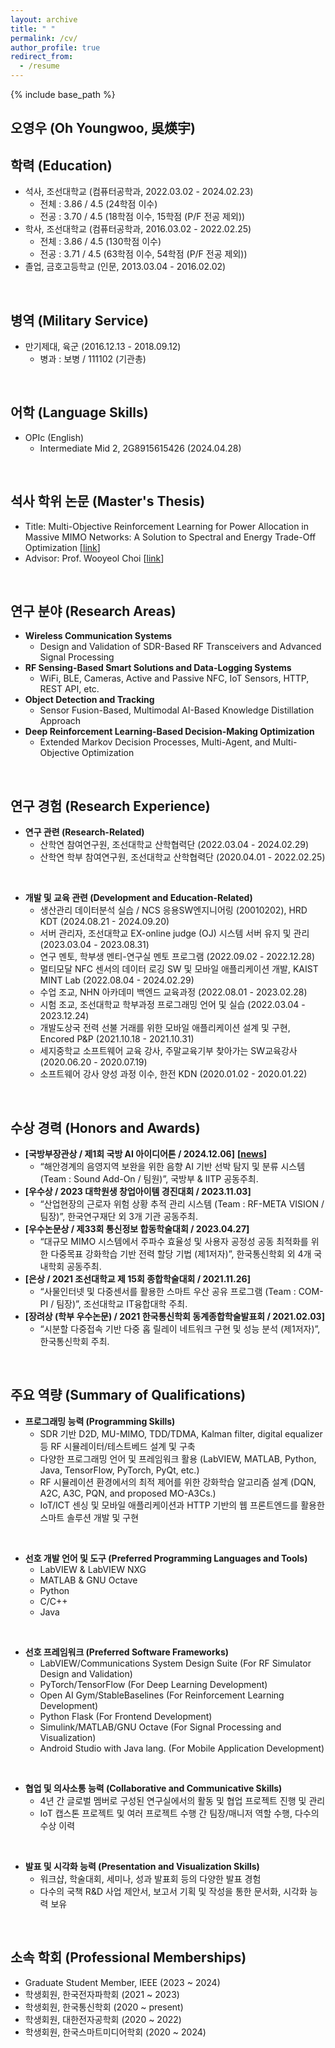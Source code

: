 ```yaml
---
layout: archive
title: " "
permalink: /cv/
author_profile: true
redirect_from:
  - /resume
---
```


{% include base_path %}

오영우 (Oh Youngwoo, 吳煐宇)
---


<!-- 경력 (Work Experience)
---
* HL Klemove (2025.03.10 - *present*)
  * Researcher / RADAR Signal Processing and Simulator Design for Autonomous Driving
* NAVER Labs (2024.07.01 - 2024.11.01)
  * Researcher / Digital Twin-Based Virtual Environment for Autonomous Driving / Internship
* intflow (2022.12.01 - 2023.02.01)
  * Researcher / Support of Non-Contact Fever Detection Technology / Part-time  -->



학력 (Education)
---
* 석사, 조선대학교 (컴퓨터공학과, 2022.03.02 - 2024.02.23)
  * 전체 : 3.86 / 4.5 (24학점 이수)
  * 전공 : 3.70 / 4.5 (18학점 이수, 15학점 (P/F 전공 제외))
* 학사, 조선대학교 (컴퓨터공학과, 2016.03.02 - 2022.02.25)
  * 전체 : 3.86 / 4.5 (130학점 이수)
  * 전공 : 3.71 / 4.5 (63학점 이수, 54학점 (P/F 전공 제외))
* 졸업, 금호고등학교 (인문, 2013.03.04 - 2016.02.02)
<br>


병역 (Military Service)
---
* 만기제대, 육군 (2016.12.13 - 2018.09.12)
  * 병과 : 보병 / 111102 (기관총)
<br>


어학 (Language Skills)
---
* OPIc (English)
  * Intermediate Mid 2, 2G8915615426 (2024.04.28)
<br>


석사 학위 논문 (Master's Thesis)
---
* Title: Multi-Objective Reinforcement Learning for Power Allocation in Massive MIMO Networks: A Solution to Spectral and Energy Trade-Off Optimization [<a href="https://chosun.dcollection.net/srch/srchDetail/200000719895?searchWhere1=all&insCode=224011&searchKeyWord1=%EC%98%A4%EC%98%81%EC%9A%B0&query=%28ins_code%3A224011%29+AND++%2B%28%28all%3A%EC%98%A4%EC%98%81%EC%9A%B0%29%29&navigationSize=10&start=0&pageSize=10&searthTotalPage=0&rows=10&ajax=false&pageNum=1&searchText=%5B%EC%A0%84%EC%B2%B4%3A%3Cspan+class%3D%22point1%22%3E%EC%98%A4%EC%98%81%EC%9A%B0%3C%2Fspan%3E%5D&sortField=score&searchTotalCount=0&sortDir=desc" target="_blank" rel="noopener noreferrer">link</a>]
* Advisor: Prof. Wooyeol Choi [<a href="https://sites.google.com/view/inl-cau/home?authuser=0" target="_blank" rel="noopener noreferrer">link</a>]
<br>


연구 분야 (Research Areas)
---
* **Wireless Communication Systems** 
  * Design and Validation of SDR-Based RF Transceivers and Advanced Signal Processing
* **RF Sensing-Based Smart Solutions and Data-Logging Systems**
  * WiFi, BLE, Cameras, Active and Passive NFC, IoT Sensors, HTTP, REST API, etc.
* **Object Detection and Tracking**
  * Sensor Fusion-Based, Multimodal AI-Based Knowledge Distillation Approach
* **Deep Reinforcement Learning-Based Decision-Making Optimization**
  * Extended Markov Decision Processes, Multi-Agent, and Multi-Objective Optimization
<br>


연구 경험 (Research Experience)
---
* **연구 관련 (Research-Related)**
  * 산학연 참여연구원, 조선대학교 산학협력단 (2022.03.04 - 2024.02.29)
  * 산학연 학부 참여연구원, 조선대학교 산학협력단 (2020.04.01 - 2022.02.25)
<br>


* **개발 및 교육 관련 (Development and Education-Related)**
  * 생산관리 데이터분석 실습 / NCS 응용SW엔지니어링 (20010202), HRD KDT (2024.08.21 - 2024.09.20)
  * 서버 관리자, 조선대학교 EX-online judge (OJ) 시스템 서버 유지 및 관리 (2023.03.04 - 2023.08.31)
  * 연구 멘토, 학부생 멘티-연구실 멘토 프로그램 (2022.09.02 - 2022.12.28)
  * 멀티모달 NFC 센서의 데이터 로깅 SW 및 모바일 애플리케이션 개발, KAIST MINT Lab (2022.08.04 - 2024.02.29)
  * 수업 조교, NHN 아카데미 백엔드 교육과정 (2022.08.01 - 2023.02.28)
  * 시험 조교, 조선대학교 학부과정 프로그래밍 언어 및 실습 (2022.03.04 - 2023.12.24)
  * 개발도상국 전력 선불 거래를 위한 모바일 애플리케이션 설계 및 구현, Encored P&P (2021.10.18 - 2021.10.31)​
  * 세지중학교 소프트웨어 교육 강사, 주말교육기부 찾아가는 SW교육강사 (2020.06.20 - 2020.07.19)
  * 소프트웨어 강사 양성 과정 이수, 한전 KDN (2020.01.02 - 2020.01.22)
<br>


수상 경력 (Honors and Awards)
---
* **[국방부장관상 / 제1회 국방 AI 아이디어톤 / 2024.12.06]** **[<a href="https://daily.hankooki.com/news/articleView.html?idxno=1168304" target="_blank" rel="noopener noreferrer">news</a>]**
  * “해안경계의 음영지역 보완을 위한 음향 AI 기반 선박 탐지 및 분류 시스템 (Team : Sound Add-On / 팀원)”, 국방부 & IITP 공동주최.
* **[우수상 / 2023 대학원생 창업아이템 경진대회 / 2023.11.03]**
  * “산업현장의 근로자 위험 상황 추적 관리 시스템 (Team : RF-META VISION / 팀장)”, 한국연구재단 외 3개 기관 공동주최.
* **[우수논문상 / 제33회 통신정보 합동학술대회 / 2023.04.27]**
  * “대규모 MIMO 시스템에서 주파수 효율성 및 사용자 공정성 공동 최적화를 위한 다중목표 강화학습 기반 전력 할당 기법 (제1저자)”, 한국통신학회 외 4개 국내학회 공동주최.
* **[은상 / 2021 조선대학교 제 15회 종합학술대회 / 2021.11.26]**
  * “사물인터넷 및 다중센서를 활용한 스마트 우산 공유 프로그램 (Team : COM-PI / 팀장)”, 조선대학교 IT융합대학 주최.
* **[장려상 (학부 우수논문) / 2021 한국통신학회 동계종합학술발표회 / 2021.02.03]**
  * “시분할 다중접속 기반 다중 홉 릴레이 네트워크 구현 및 성능 분석 (제1저자)”, 한국통신학회 주최.
<br>


주요 역량 (Summary of Qualifications)
---
* **프로그래밍 능력 (Programming Skills)**
  * SDR 기반 D2D, MU-MIMO, TDD/TDMA, Kalman filter, digital equalizer 등 RF 시뮬레이터/테스트베드 설계 및 구축
  * 다양한 프로그래밍 언어 및 프레임워크 활용 (LabVIEW, MATLAB, Python, Java, TensorFlow, PyTorch, PyQt, etc.)
  * RF 시뮬레이션 환경에서의 최적 제어를 위한 강화학습 알고리즘 설계 (DQN, A2C, A3C, PQN, and proposed MO-A3Cs.)
  * IoT/ICT 센싱 및 모바일 애플리케이션과 HTTP 기반의 웹 프론트엔드를 활용한 스마트 솔루션 개발 및 구현
<br>


* **선호 개발 언어 및 도구 (Preferred Programming Languages and Tools)**
  * LabVIEW & LabVIEW NXG
  * MATLAB & GNU Octave
  * Python
  * C/C++
  * Java
<br>


* **선호 프레임워크 (Preferred Software Frameworks)**
  * LabVIEW/Communications System Design Suite (For RF Simulator Design and Validation)
  * PyTorch/TensorFlow (For Deep Learning Development)
  * Open AI Gym/StableBaselines (For Reinforcement Learning Development)
  * Python Flask (For Frontend Development)
  * Simulink/MATLAB/GNU Octave (For Signal Processing and Visualization) 
  * Android Studio with Java lang. (For Mobile Application Development)
<br>


* **협업 및 의사소통 능력 (Collaborative and Communicative Skills)**
  * 4년 간 글로벌 멤버로 구성된 연구실에서의 활동 및 협업 프로젝트 진행 및 관리
  * IoT 캡스톤 프로젝트 및 여러 프로젝트 수행 간 팀장/매니저 역할 수행, 다수의 수상 이력
<br>


* **발표 및 시각화 능력 (Presentation and Visualization Skills)**
  * 워크샵, 학술대회, 세미나, 성과 발표회 등의 다양한 발표 경험
  * 다수의 국책 R&D 사업 제안서, 보고서 기획 및 작성을 통한 문서화, 시각화 능력 보유
<br>


소속 학회 (Professional Memberships)
---
* Graduate Student Member, IEEE (2023 ~ 2024)
* 학생회원, 한국전자파학회 (2021 ~ 2023)
* 학생회원, 한국통신학회 (2020 ~ present)
* 학생회원, 대한전자공학회 (2020 ~ 2022)
* 학생회원, 한국스마트미디어학회 (2020 ~ 2024)
<br>


<!-- 추천서 (recommendation letters)
---
* **Arif Ullah Khan (PhD in Electronics & Communicayion Engineering (ECE) / Research Fellow at Queens University / Professor and Faculity Member at Chosun Univsersity)**
  * I have had the pleasure of working closely with Youngwoo Oh. He was a student in my course at Chosun University, where he demonstrated a strong aptitude for understanding key concepts and stood out as one of the top students in the class. 
  * I also had the opportunity to collaborate with him on a research work, which led to a high-quality journal paper. What truly sets Youngwoo apart is his enthusiasm for learning and his proactive approach to problem-solving. He is not only a great team member but also a motivated individual who consistently seeks to improve his skills and expand his knowledge. His ability to work collaboratively and communicate effectively made him an invaluable member to the team.
  * Youngwoo Oh is a bright, capable, and responsible individual, and I wholeheartedly recommend him, as he will be an asset to any organization he joins.
<br>

* **Islam Helmy (PhD in Computer Science at Chosun Univsersity / Research Assistant at Smart Networking Lab)**
  * Youngwoo has excellent technical programming and hardware skills. He is highly motivated and hard-working. In addition, he is highly disciplined and can work under pressure. Further, he is familiar with different programming languages, such as Python and Matlab, and he has great experience with Linux and operating systems. He also used different machine-learning methodologies to solve wireless communication system problems. I highly recommend him for the Research and Development Position.
<br> -->

<!-- Curriculum Vitae
---
<embed src="{{ site.baseurl }}/files/mycv.pdf" width="600" height="700" type='application/pdf'> -->